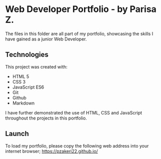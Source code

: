 # Web Developer Portfolio - by Parisa Z.

The files in this folder are all part of my portfolio, showcasing the skills I have gained as a junior Web Developer.

## Technologies

This project was created with:
- HTML 5
- CSS 3
- JavaScript ES6
- Git
- Github
- Markdown

I have further demonstrated the use of HTML, CSS and JavaScript throughout the projects in this portfolio.

## Launch

To load my portfolio, please copy the following web address into your internet browser;
https://pzakeri22.github.io/

